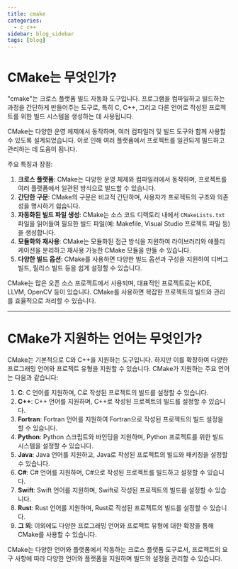 ```yaml
---
title: cmake
categories:
  - c_c++
sidebar: blog_sidebar
tags: [blog]
---
```

# CMake는 무엇인가?

"cmake"는 크로스 플랫폼 빌드 자동화 도구입니다. 프로그램을 컴파일하고 빌드하는 과정을 간단하게 만들어주는 도구로, 특히 C, C++, 그리고 다른 언어로 작성된 프로젝트를 위한 빌드 시스템을 생성하는 데 사용됩니다.

CMake는 다양한 운영 체제에서 동작하며, 여러 컴파일러 및 빌드 도구와 함께 사용할 수 있도록 설계되었습니다. 이로 인해 여러 플랫폼에서 프로젝트를 일관되게 빌드하고 관리하는 데 도움이 됩니다.

주요 특징과 장점:

1. **크로스 플랫폼**: CMake는 다양한 운영 체제와 컴파일러에서 동작하며, 프로젝트를 여러 플랫폼에서 일관된 방식으로 빌드할 수 있습니다.
2. **간단한 구문**: CMake의 구문은 비교적 간단하며, 사용자가 프로젝트의 구조와 의존성을 명시하기 쉽습니다.
3. **자동화된 빌드 파일 생성**: CMake는 소스 코드 디렉토리 내에서 `CMakeLists.txt` 파일을 읽어들여 필요한 빌드 파일(예: Makefile, Visual Studio 프로젝트 파일 등)을 생성합니다.
4. **모듈화와 재사용**: CMake는 모듈화된 접근 방식을 지원하여 라이브러리와 애플리케이션을 분리하고 재사용 가능한 CMake 모듈을 만들 수 있습니다.
5. **다양한 빌드 옵션**: CMake를 사용하면 다양한 빌드 옵션과 구성을 지원하여 디버그 빌드, 릴리스 빌드 등을 쉽게 설정할 수 있습니다.

CMake는 많은 오픈 소스 프로젝트에서 사용되며, 대표적인 프로젝트로는 KDE, LLVM, OpenCV 등이 있습니다. CMake를 사용하면 복잡한 프로젝트의 빌드와 관리를 효율적으로 처리할 수 있습니다.


---


# CMake가 지원하는 언어는 무엇인가?

CMake는 기본적으로 C와 C++을 지원하는 도구입니다. 하지만 이를 확장하여 다양한 프로그래밍 언어와 프로젝트 유형을 지원할 수 있습니다. CMake가 지원하는 주요 언어는 다음과 같습니다:

1. **C**: C 언어를 지원하며, C로 작성된 프로젝트의 빌드를 설정할 수 있습니다.
2. **C++**: C++ 언어를 지원하며, C++로 작성된 프로젝트의 빌드를 설정할 수 있습니다.
3. **Fortran**: Fortran 언어를 지원하여 Fortran으로 작성된 프로젝트의 빌드 설정을 할 수 있습니다.
4. **Python**: Python 스크립트와 바인딩을 지원하며, Python 프로젝트를 위한 빌드 시스템을 설정할 수 있습니다.
5. **Java**: Java 언어를 지원하고, Java로 작성된 프로젝트의 빌드와 패키징을 설정할 수 있습니다.
6. **C#**: C# 언어를 지원하며, C#으로 작성된 프로젝트를 빌드하고 설정할 수 있습니다.
7. **Swift**: Swift 언어를 지원하며, Swift로 작성된 프로젝트의 빌드를 설정할 수 있습니다.
8. **Rust**: Rust 언어를 지원하며, Rust로 작성된 프로젝트의 빌드를 설정할 수 있습니다.
9. **그 외**: 이외에도 다양한 프로그래밍 언어와 프로젝트 유형에 대한 확장을 통해 CMake를 사용할 수 있습니다.

CMake는 다양한 언어와 플랫폼에서 작동하는 크로스 플랫폼 도구로서, 프로젝트의 요구 사항에 따라 다양한 언어와 플랫폼을 지원하며 빌드와 설정을 관리할 수 있습니다.
